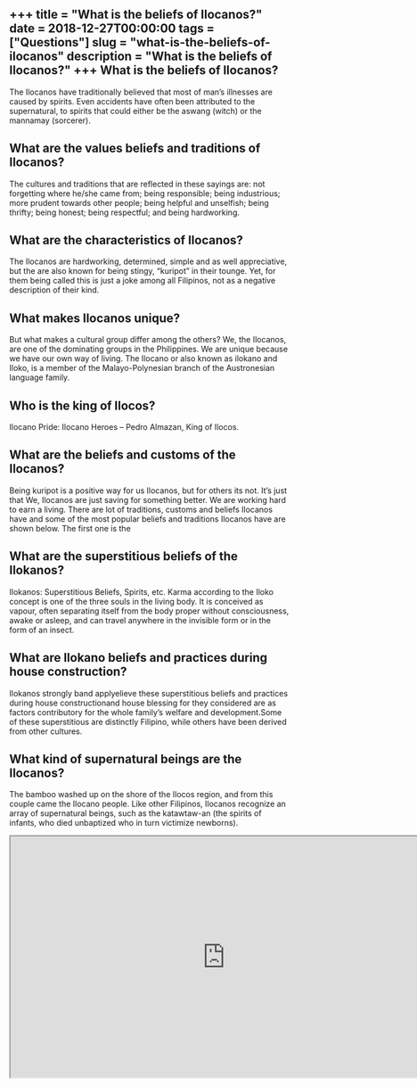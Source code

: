 +++
title = "What is the beliefs of Ilocanos?"
date = 2018-12-27T00:00:00
tags = ["Questions"]
slug = "what-is-the-beliefs-of-ilocanos"
description = "What is the beliefs of Ilocanos?"
+++
What is the beliefs of Ilocanos?
--------------------------------

The Ilocanos have traditionally believed that most of man’s illnesses are caused by spirits. Even accidents have often been attributed to the supernatural, to spirits that could either be the aswang (witch) or the mannamay (sorcerer).

What are the values beliefs and traditions of Ilocanos?
-------------------------------------------------------

The cultures and traditions that are reflected in these sayings are: not forgetting where he/she came from; being responsible; being industrious; more prudent towards other people; being helpful and unselfish; being thrifty; being honest; being respectful; and being hardworking.

What are the characteristics of Ilocanos?
-----------------------------------------

The Ilocanos are hardworking, determined, simple and as well appreciative, but the are also known for being stingy, “kuripot” in their tounge. Yet, for them being called this is just a joke among all Filipinos, not as a negative description of their kind.

What makes Ilocanos unique?
---------------------------

But what makes a cultural group differ among the others? We, the Ilocanos, are one of the dominating groups in the Philippines. We are unique because we have our own way of living. The Ilocano or also known as ilokano and Iloko, is a member of the Malayo-Polynesian branch of the Austronesian language family.

Who is the king of Ilocos?
--------------------------

Ilocano Pride: Ilocano Heroes – Pedro Almazan, King of Ilocos.

What are the beliefs and customs of the Ilocanos?
-------------------------------------------------

Being kuripot is a positive way for us Ilocanos, but for others its not. It’s just that We, Ilocanos are just saving for something better. We are working hard to earn a living. There are lot of traditions, customs and beliefs Ilocanos have and some of the most popular beliefs and traditions Ilocanos have are shown below. The first one is the

What are the superstitious beliefs of the Ilokanos?
---------------------------------------------------

Ilokanos: Superstitious Beliefs, Spirits, etc. Karma according to the Iloko concept is one of the three souls in the living body. It is conceived as vapour, often separating itself from the body proper without consciousness, awake or asleep, and can travel anywhere in the invisible form or in the form of an insect.

What are Ilokano beliefs and practices during house construction?
-----------------------------------------------------------------

Ilokanos strongly band applyelieve these superstitious beliefs and practices during house constructionand house blessing for they considered are as factors contributory for the whole family’s welfare and development.Some of these superstitious are distinctly Filipino, while others have been derived from other cultures.

What kind of supernatural beings are the Ilocanos?
--------------------------------------------------

The bamboo washed up on the shore of the Ilocos region, and from this couple came the Ilocano people. Like other Filipinos, Ilocanos recognize an array of supernatural beings, such as the katawtaw-an (the spirits of infants, who died unbaptized who in turn victimize newborns).

<iframe allow="accelerometer; autoplay; clipboard-write; encrypted-media; gyroscope; picture-in-picture" allowfullscreen="" class="__youtube_prefs__  epyt-is-override  no-lazyload" data-no-lazy="1" data-origheight="433" data-origwidth="770" data-skipgform_ajax_framebjll="" height="433" id="_ytid_88115" loading="lazy" src="https://www.youtube.com/embed/noreb8WIfmg?enablejsapi=1&autoplay=0&cc_load_policy=0&cc_lang_pref=&iv_load_policy=1&loop=0&modestbranding=0&rel=1&fs=1&playsinline=0&autohide=2&theme=dark&color=red&controls=1&" title="YouTube player" width="770"></iframe>